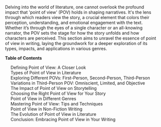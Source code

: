 <div data-spy="scroll" data-target="#toc" data-offset="0">

  <p>Delving into the world of literature, one cannot overlook the profound impact that 'point of view' (POV) holds in shaping narratives. It's the lens through which readers view the story, a crucial element that colors their perception, understanding, and emotional engagement with the text. Whether it’s through the eyes of a single character or an all-knowing narrator, the POV sets the stage for how the story unfolds and how characters are perceived. This section aims to unravel the essence of point of view in writing, laying the groundwork for a deeper exploration of its types, impacts, and applications in various genres.</p>


<div class="toc card bg-light" id="toc">
  <p class="card-header"><strong>Table of Contents</strong></p>
  <div class="card-body">
    <ul>
      <li><a href="#defining-point-of-view">Defining Point of View: A Closer Look</a></li>
      <li><a href="#types-of-point-of-view">Types of Point of View in Literature</a></li>
      <li class="child-link"><a href="#exploring-different-povs">Exploring Different POVs: First-Person, Second-Person, Third-Person</a></li>
      <li class="child-link"><a href="#variations-in-third-person">Variations in Third-Person POV: Omniscient, Limited, and Objective</a></li>
      <li><a href="#impact-on-storytelling">The Impact of Point of View on Storytelling</a></li>
      <li><a href="#choosing-the-right-pov">Choosing the Right Point of View for Your Story</a></li>
      <li><a href="#pov-in-different-genres">Point of View in Different Genres</a></li>
      <li><a href="#mastering-point-of-view">Mastering Point of View: Tips and Techniques</a></li>
      <li><a href="#pov-in-non-fiction">Point of View in Non-Fiction Writing</a></li>
      <li><a href="#evolution-of-pov">The Evolution of Point of View in Literature</a></li>
      <li><a href="#embracing-pov-in-writing">Conclusion: Embracing Point of View in Your Writing</a></li>
    </ul>
  </div>
</div>



</div>